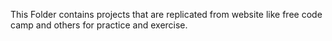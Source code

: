 This Folder contains projects that are replicated from website like free code camp and others for practice and exercise.
